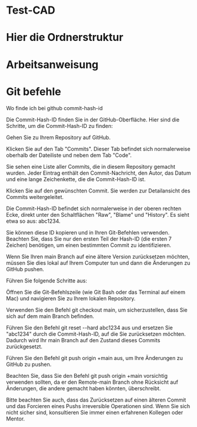 # Test-CAD

# Hier die Ordnerstruktur 

# Arbeitsanweisung 

# Git befehle 

Wo finde ich bei github commit-hash-id

Die Commit-Hash-ID finden Sie in der GitHub-Oberfläche. Hier sind die Schritte, um die Commit-Hash-ID zu finden:

Gehen Sie zu Ihrem Repository auf GitHub.

Klicken Sie auf den Tab "Commits". Dieser Tab befindet sich normalerweise oberhalb der Dateiliste und neben dem Tab "Code".

Sie sehen eine Liste aller Commits, die in diesem Repository gemacht wurden. Jeder Eintrag enthält den Commit-Nachricht, den Autor, das Datum und eine lange Zeichenkette, die die Commit-Hash-ID ist.

Klicken Sie auf den gewünschten Commit. Sie werden zur Detailansicht des Commits weitergeleitet.

Die Commit-Hash-ID befindet sich normalerweise in der oberen rechten Ecke, direkt unter den Schaltflächen "Raw", "Blame" und "History". Es sieht etwa so aus: abc1234.

Sie können diese ID kopieren und in Ihren Git-Befehlen verwenden. Beachten Sie, dass Sie nur den ersten Teil der Hash-ID (die ersten 7 Zeichen) benötigen, um einen bestimmten Commit zu identifizieren.

Wenn Sie Ihren main Branch auf eine ältere Version zurücksetzen möchten, müssen Sie dies lokal auf Ihrem Computer tun und dann die Änderungen zu GitHub pushen.

Führen Sie folgende Schritte aus:

Öffnen Sie die Git-Befehlszeile (wie Git Bash oder das Terminal auf einem Mac) und navigieren Sie zu Ihrem lokalen Repository.

Verwenden Sie den Befehl git checkout main, um sicherzustellen, dass Sie sich auf dem main Branch befinden.

Führen Sie den Befehl git reset --hard abc1234 aus und ersetzen Sie "abc1234" durch die Commit-Hash-ID, auf die Sie zurücksetzen möchten. Dadurch wird Ihr main Branch auf den Zustand dieses Commits zurückgesetzt.

Führen Sie den Befehl git push origin +main aus, um Ihre Änderungen zu GitHub zu pushen.

Beachten Sie, dass Sie den Befehl git push origin +main vorsichtig verwenden sollten, da er den Remote-main Branch ohne Rücksicht auf Änderungen, die andere gemacht haben könnten, überschreibt.

Bitte beachten Sie auch, dass das Zurücksetzen auf einen älteren Commit und das Forcieren eines Pushs irreversible Operationen sind. Wenn Sie sich nicht sicher sind, konsultieren Sie immer einen erfahrenen Kollegen oder Mentor.
